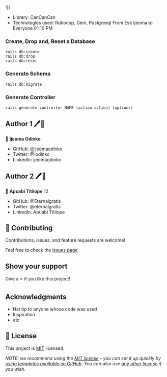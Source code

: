 ![]

- Library: CanCanCan
- Technologies used: Rubocop, Gem, Postgresql
From Ese Ijeoma to Everyone 01:10 PM

### Create, Drop and, Reset a Database

    rails db:create
    rails db:drop
    rails db:reset

### Generate Schema

    rails db:migrate

### Generate Controller

    rails generate controller NAME [action action] [options]
    

## Author 1 🖊️📖

👤 **Ijeoma Odinko**

- GitHub: @ijeomaodinko
- Twitter: @Iodinko
- LinkedIn: ijeomaodinko


## Author 2 🖊️📖

👤 **Apuabi Titilope** 12

- GitHub: @Eternalgratis
- Twitter: @eternalgratis
- LinkedIn: Apuabi Titilope



## 🤝 Contributing

Contributions, issues, and feature requests are welcome!

Feel free to check the [issues page](../../issues/).


## Show your support

Give a ⭐ if you like this project!


## Acknowledgments

- Hat tip to anyone whose code was used
- Inspiration
- etc

## 📝 License

This project is [MIT](./LICENSE) licensed.

_NOTE: we recommend using the [MIT license](https://choosealicense.com/licenses/mit/) - you can set it up quickly by [using templates available on GitHub](https://docs.github.com/en/communities/setting-up-your-project-for-healthy-contributions/adding-a-license-to-a-repository). You can also use [any other license](https://choosealicense.com/licenses/) if you wish._
